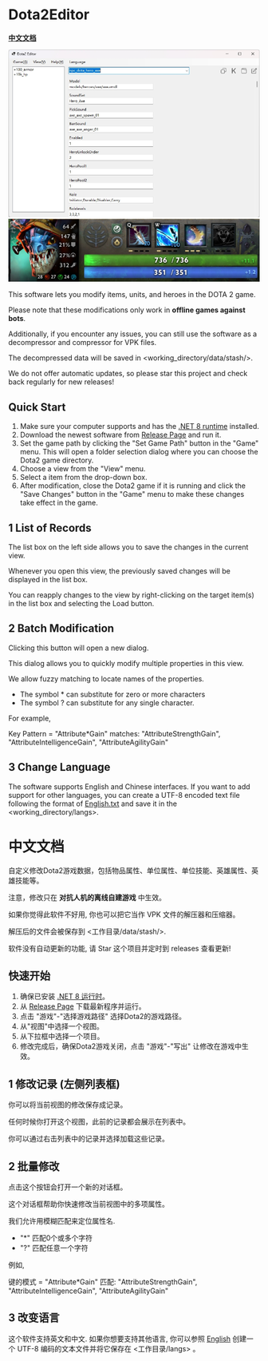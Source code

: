 # Dota2Editor   

**[中文文档](#cn)**

![](snapshot_1.png)
![](snapshot_2.png)

This software lets you modify items, units, and heroes in the DOTA 2 game.

Please note that these modifications only work in **offline games against bots**. 

Additionally, if you encounter any issues, you can still use the software as a decompressor and compressor for VPK files. 

The decompressed data will be saved in <working_directory/data/stash/>.

We do not offer automatic updates, so please star this project and check back regularly for new releases!

## Quick Start
1. Make sure your computer supports and has the [.NET 8 runtime](https://dotnet.microsoft.com/zh-cn/download/dotnet/8.0) installed.
2. Download the newest software from [Release Page](https://github.com/ado-cs/Dota2Editor/releases) and run it.
3. Set the game path by clicking the "Set Game Path" button in the "Game" menu. This will open a folder selection dialog where you can choose the Dota2 game directory.
4. Choose a view from the "View" menu.
5. Select a item from the drop-down box.
6. After modification, close the Dota2 game if it is running and click the "Save Changes" button in the "Game" menu to make these changes take effect in the game.

## 1 List of Records
The list box on the left side allows you to save the changes in the current view. 

Whenever you open this view, the previously saved changes will be displayed in the list box. 

You can reapply changes to the view by right-clicking on the target item(s) in the list box and selecting the Load button.

## 2 Batch Modification
Clicking this button will open a new dialog. 

This dialog allows you to quickly modify multiple properties in this view.

We allow fuzzy matching to locate names of the properties.
- The symbol * can substitute for zero or more characters
- The symbol ? can substitute for any single character.

For example, 

Key Pattern = "Attribute*Gain" matches: "AttributeStrengthGain", "AttributeIntelligenceGain", "AttributeAgilityGain"

## 3 Change Language
The software supports English and Chinese interfaces. If you want to add support for other languages, you can create a UTF-8 encoded text file following the format of [English.txt](https://github.com/ado-cs/Dota2Editor/blob/master/English.txt) and save it in the <working_directory/langs>.

<a id="cn"></a>
# 中文文档
自定义修改Dota2游戏数据，包括物品属性、单位属性、单位技能、英雄属性、英雄技能等。

注意，修改只在 **对抗人机的离线自建游戏** 中生效。

如果你觉得此软件不好用, 你也可以把它当作 VPK 文件的解压器和压缩器。 

解压后的文件会被保存到 <工作目录/data/stash/>.

软件没有自动更新的功能, 请 Star 这个项目并定时到 releases 查看更新!

## 快速开始
1. 确保已安装 [.NET 8 运行时](https://dotnet.microsoft.com/zh-cn/download/dotnet/8.0)。
2. 从 [Release Page](https://github.com/ado-cs/Dota2Editor/releases) 下载最新程序并运行。
3. 点击 "游戏"-"选择游戏路径" 选择Dota2的游戏路径。
4. 从"视图"中选择一个视图。
5. 从下拉框中选择一个项目。
6. 修改完成后，确保Dota2游戏关闭，点击 "游戏"-"写出" 让修改在游戏中生效。

## 1 修改记录 (左侧列表框)
你可以将当前视图的修改保存成记录。 

任何时候你打开这个视图，此前的记录都会展示在列表中。 

你可以通过右击列表中的记录并选择加载这些记录。

## 2 批量修改
点击这个按钮会打开一个新的对话框。 

这个对话框帮助你快速修改当前视图中的多项属性。

我们允许用模糊匹配来定位属性名.
- "*" 匹配0个或多个字符
- "?" 匹配任意一个字符

例如, 

键的模式 = "Attribute*Gain" 匹配: "AttributeStrengthGain", "AttributeIntelligenceGain", "AttributeAgilityGain"

## 3 改变语言
这个软件支持英文和中文. 如果你想要支持其他语言, 你可以参照 [English](https://github.com/ado-cs/Dota2Editor/blob/master/English.txt) 创建一个 UTF-8 编码的文本文件并将它保存在 <工作目录/langs> 。
